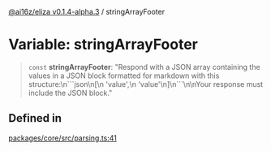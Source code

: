 [@ai16z/eliza v0.1.4-alpha.3](../index.md) / stringArrayFooter

# Variable: stringArrayFooter

> `const` **stringArrayFooter**: "Respond with a JSON array containing the values in a JSON block formatted for markdown with this structure:\n\`\`\`json\n\[\n  'value',\n  'value'\n\]\n\`\`\`\n\nYour response must include the JSON block."

## Defined in

[packages/core/src/parsing.ts:41](https://github.com/amit0365/eliza/blob/main/packages/core/src/parsing.ts#L41)
